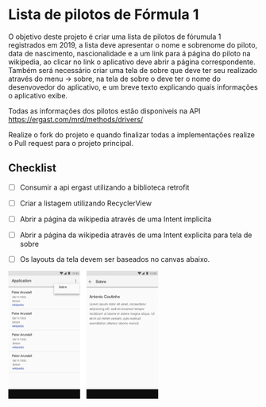 # Lista de pilotos de Fórmula 1 

O objetivo deste projeto é criar uma lista de pilotos de fórumula 1 registrados em 2019,  a lista deve apresentar o nome e sobrenome do piloto, data de nascimento, nascionalidade e a um link para á página do piloto na wikipedia, ao clicar no link o aplicativo deve abrir a página correspondente. Também será necessário criar uma tela de sobre que deve ter seu realizado através do menu -> sobre, na tela de sobre o 
deve ter o nome do desenvovedor do aplicativo, e um breve texto explicando quais informações o aplicativo exibe. 

Todas as informações dos pilotos estão disponiveis na API https://ergast.com/mrd/methods/drivers/ 

Realize o fork do projeto e quando finalizar todas a implementações realize o Pull request para o projeto principal. 

## Checklist 

* [ ] Consumir a api ergast utilizando a biblioteca retrofit
* [ ] Criar a listagem utilizando RecyclerView
* [ ] Abrir a página da wikipedia através de uma Intent implicita 
* [ ] Abrir a página da wikipedia através de uma Intent explicita para tela de sobre
* [ ] Os layouts da tela devem ser baseados no canvas abaixo. 


<img width="60%" height="60%" src="https://github.com/brunoluizcs/android-drivers-f1/blob/master/canvas/canvas-formula1.png">

